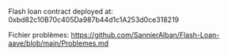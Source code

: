 Flash loan contract deployed at: 0xbd82c10B70c405Da987b44d1c1A253d0ce318219

Fichier problèmes: https://github.com/SannierAlban/Flash-Loan-aave/blob/main/Problemes.md
